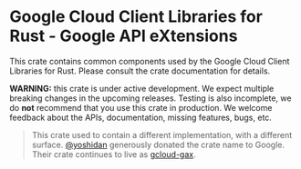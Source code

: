 # Google Cloud Client Libraries for Rust - Google API eXtensions

This crate contains common components used by the Google Cloud Client Libraries
for Rust. Please consult the crate documentation for details.

**WARNING:** this crate is under active development. We expect multiple breaking
changes in the upcoming releases. Testing is also incomplete, we do **not**
recommend that you use this crate in production. We welcome feedback about the
APIs, documentation, missing features, bugs, etc.

> This crate used to contain a different implementation, with a different
> surface. [@yoshidan](https://github.com/yoshidan) generously donated the crate
> name to Google. Their crate continues to live as [gcloud-gax].

[gcloud-gax]: https://crates.io/crates/gcloud-gax
